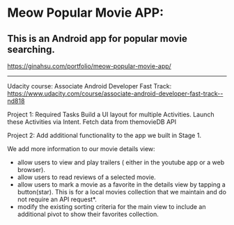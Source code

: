 # Meow Popular Movie APP: 
## This is an Android app for popular movie searching.
https://ginahsu.com/portfolio/meow-popular-movie-app/

--------------------------------------------------------------------------------------------------------------------------

Udacity course: Associate Android Developer Fast Track: 
https://www.udacity.com/course/associate-android-developer-fast-track--nd818

Project 1:
  Required Tasks
  Build a UI layout for multiple Activities.
  Launch these Activities via Intent.
  Fetch data from themovieDB API

Project 2:
Add additional functionality to the app we built in Stage 1.

  We add more information to our movie details view:
  - allow users to view and play trailers ( either in the youtube app or a web browser).
  - allow users to read reviews of a selected movie.
  - allow users to mark a movie as a favorite in the details view by tapping a button(star). This is for a local movies collection that we maintain and do not require an API request*.
  - modify the existing sorting criteria for the main view to include an additional pivot to show their favorites collection.
  

